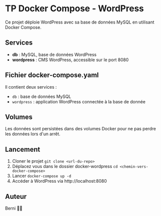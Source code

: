 # TP Docker Compose - WordPress

Ce projet déploie WordPress avec sa base de données MySQL en utilisant Docker Compose.

## Services

- **db** : MySQL, base de données WordPress
- **wordpress** : CMS WordPress, accessible sur le port 8080

## Fichier docker-compose.yaml

Il contient deux services :
- `db` : base de données MySQL
- `wordpress` : application WordPress connectée à la base de donnée

## Volumes

Les données sont persistées dans des volumes Docker pour ne pas perdre les données lors d'un arrêt.

## Lancement

1. Cloner le projet `git clone <url-du-repo>`
2. Déplacez vous dans le dossier docker-wordpress `cd <chemin-vers-docker-compose>`
2. Lancer `docker-compose up -d`
3. Accéder à WordPress via http://localhost:8080

## Auteur

Berni ✌🏽